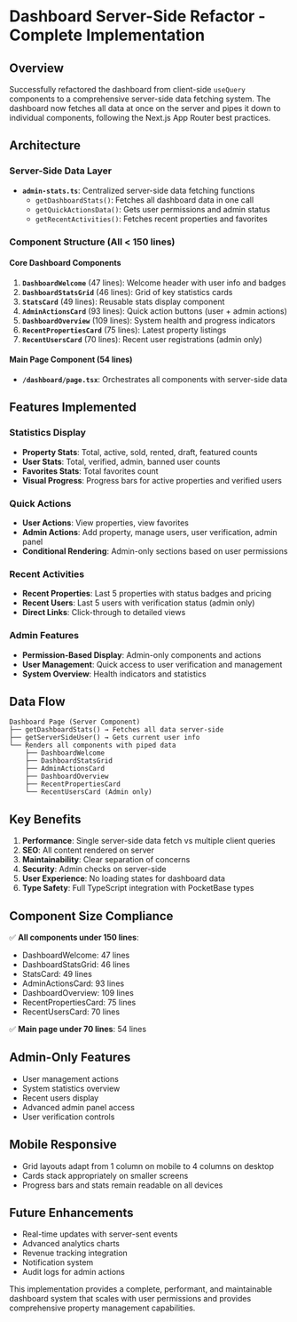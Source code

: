 # Dashboard Server-Side Refactor - Complete Implementation

## Overview

Successfully refactored the dashboard from client-side `useQuery` components to a comprehensive server-side data fetching system. The dashboard now fetches all data at once on the server and pipes it down to individual components, following the Next.js App Router best practices.

## Architecture

### Server-Side Data Layer
- **`admin-stats.ts`**: Centralized server-side data fetching functions
  - `getDashboardStats()`: Fetches all dashboard data in one call
  - `getQuickActionsData()`: Gets user permissions and admin status
  - `getRecentActivities()`: Fetches recent properties and favorites

### Component Structure (All < 150 lines)

#### Core Dashboard Components
1. **`DashboardWelcome`** (47 lines): Welcome header with user info and badges
2. **`DashboardStatsGrid`** (46 lines): Grid of key statistics cards
3. **`StatsCard`** (49 lines): Reusable stats display component
4. **`AdminActionsCard`** (93 lines): Quick action buttons (user + admin actions)
5. **`DashboardOverview`** (109 lines): System health and progress indicators
6. **`RecentPropertiesCard`** (75 lines): Latest property listings
7. **`RecentUsersCard`** (70 lines): Recent user registrations (admin only)

#### Main Page Component (54 lines)
- **`/dashboard/page.tsx`**: Orchestrates all components with server-side data

## Features Implemented

### Statistics Display
- **Property Stats**: Total, active, sold, rented, draft, featured counts
- **User Stats**: Total, verified, admin, banned user counts
- **Favorites Stats**: Total favorites count
- **Visual Progress**: Progress bars for active properties and verified users

### Quick Actions
- **User Actions**: View properties, view favorites
- **Admin Actions**: Add property, manage users, user verification, admin panel
- **Conditional Rendering**: Admin-only sections based on user permissions

### Recent Activities
- **Recent Properties**: Last 5 properties with status badges and pricing
- **Recent Users**: Last 5 users with verification status (admin only)
- **Direct Links**: Click-through to detailed views

### Admin Features
- **Permission-Based Display**: Admin-only components and actions
- **User Management**: Quick access to user verification and management
- **System Overview**: Health indicators and statistics

## Data Flow

```
Dashboard Page (Server Component)
├── getDashboardStats() → Fetches all data server-side
├── getServerSideUser() → Gets current user info
└── Renders all components with piped data
    ├── DashboardWelcome
    ├── DashboardStatsGrid
    ├── AdminActionsCard
    ├── DashboardOverview
    ├── RecentPropertiesCard
    └── RecentUsersCard (Admin only)
```

## Key Benefits

1. **Performance**: Single server-side data fetch vs multiple client queries
2. **SEO**: All content rendered on server
3. **Maintainability**: Clear separation of concerns
4. **Security**: Admin checks on server-side
5. **User Experience**: No loading states for dashboard data
6. **Type Safety**: Full TypeScript integration with PocketBase types

## Component Size Compliance

✅ **All components under 150 lines**:
- DashboardWelcome: 47 lines
- DashboardStatsGrid: 46 lines  
- StatsCard: 49 lines
- AdminActionsCard: 93 lines
- DashboardOverview: 109 lines
- RecentPropertiesCard: 75 lines
- RecentUsersCard: 70 lines

✅ **Main page under 70 lines**: 54 lines

## Admin-Only Features

- User management actions
- System statistics overview
- Recent users display
- Advanced admin panel access
- User verification controls

## Mobile Responsive

- Grid layouts adapt from 1 column on mobile to 4 columns on desktop
- Cards stack appropriately on smaller screens
- Progress bars and stats remain readable on all devices

## Future Enhancements

- Real-time updates with server-sent events
- Advanced analytics charts
- Revenue tracking integration
- Notification system
- Audit logs for admin actions

This implementation provides a complete, performant, and maintainable dashboard system that scales with user permissions and provides comprehensive property management capabilities.
